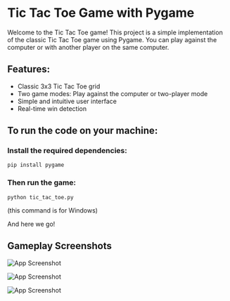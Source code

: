 
# Tic Tac Toe Game with Pygame
Welcome to the Tic Tac Toe game! This project is a simple implementation of the classic Tic Tac Toe game using Pygame. You can play against the computer or with another player on the same computer.

## Features:
  - Classic 3x3 Tic Tac Toe grid
  - Two game modes: Play against the computer or two-player mode
  - Simple and intuitive user interface
  - Real-time win detection

## To run the code on your machine:
  ### Install the required dependencies:
  ```
  pip install pygame
  ```
  ### Then run the game:
  ```
  python tic_tac_toe.py
  ```
  (this command is for Windows)


And here we go!
## Gameplay Screenshots

![App Screenshot](https://github.com/MohamedReda2003/Tic-Tac-Toe-game/assets/61638355/03122850-a714-41ef-9b2b-381019d87606)

![App Screenshot](https://github.com/MohamedReda2003/Tic-Tac-Toe-game/assets/61638355/4ac6e52d-f02f-45e4-bf28-b42765764ec6)


![App Screenshot](https://github.com/MohamedReda2003/Tic-Tac-Toe-game/assets/61638355/c58cce91-c6a3-4590-9643-17d125c07089)

